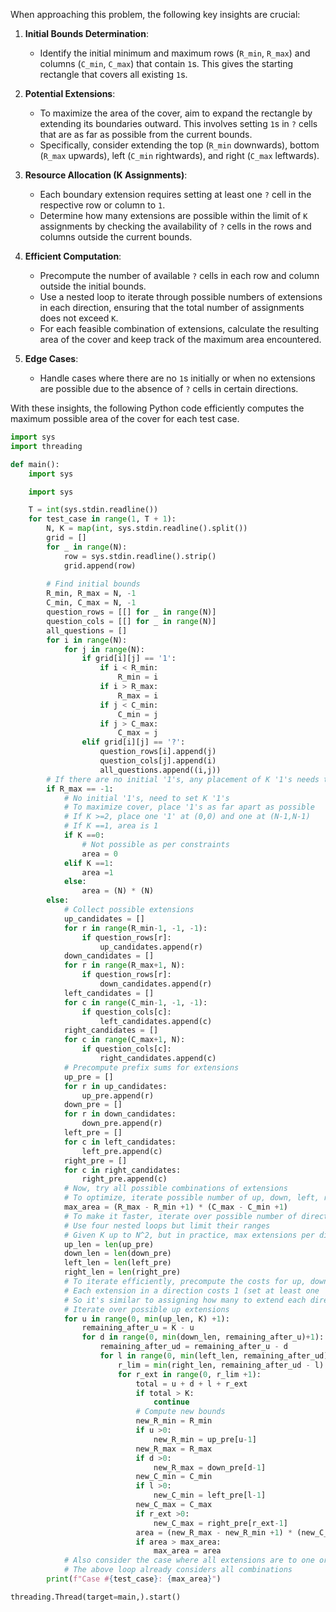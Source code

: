 When approaching this problem, the following key insights are crucial:

1. **Initial Bounds Determination**:
   - Identify the initial minimum and maximum rows (`R_min`, `R_max`) and columns (`C_min`, `C_max`) that contain `1`s. This gives the starting rectangle that covers all existing `1`s.

2. **Potential Extensions**:
   - To maximize the area of the cover, aim to expand the rectangle by extending its boundaries outward. This involves setting `1`s in `?` cells that are as far as possible from the current bounds.
   - Specifically, consider extending the top (`R_min` downwards), bottom (`R_max` upwards), left (`C_min` rightwards), and right (`C_max` leftwards).

3. **Resource Allocation (K Assignments)**:
   - Each boundary extension requires setting at least one `?` cell in the respective row or column to `1`.
   - Determine how many extensions are possible within the limit of `K` assignments by checking the availability of `?` cells in the rows and columns outside the current bounds.

4. **Efficient Computation**:
   - Precompute the number of available `?` cells in each row and column outside the initial bounds.
   - Use a nested loop to iterate through possible numbers of extensions in each direction, ensuring that the total number of assignments does not exceed `K`.
   - For each feasible combination of extensions, calculate the resulting area of the cover and keep track of the maximum area encountered.

5. **Edge Cases**:
   - Handle cases where there are no `1`s initially or when no extensions are possible due to the absence of `?` cells in certain directions.

With these insights, the following Python code efficiently computes the maximum possible area of the cover for each test case.

```python
import sys
import threading

def main():
    import sys

    import sys

    T = int(sys.stdin.readline())
    for test_case in range(1, T + 1):
        N, K = map(int, sys.stdin.readline().split())
        grid = []
        for _ in range(N):
            row = sys.stdin.readline().strip()
            grid.append(row)
        
        # Find initial bounds
        R_min, R_max = N, -1
        C_min, C_max = N, -1
        question_rows = [[] for _ in range(N)]
        question_cols = [[] for _ in range(N)]
        all_questions = []
        for i in range(N):
            for j in range(N):
                if grid[i][j] == '1':
                    if i < R_min:
                        R_min = i
                    if i > R_max:
                        R_max = i
                    if j < C_min:
                        C_min = j
                    if j > C_max:
                        C_max = j
                elif grid[i][j] == '?':
                    question_rows[i].append(j)
                    question_cols[j].append(i)
                    all_questions.append((i,j))
        # If there are no initial '1's, any placement of K '1's needs to have at least one '1'
        if R_max == -1:
            # No initial '1's, need to set K '1's
            # To maximize cover, place '1's as far apart as possible
            # If K >=2, place one '1' at (0,0) and one at (N-1,N-1)
            # If K ==1, area is 1
            if K ==0:
                # Not possible as per constraints
                area = 0
            elif K ==1:
                area =1
            else:
                area = (N) * (N)
        else:
            # Collect possible extensions
            up_candidates = []
            for r in range(R_min-1, -1, -1):
                if question_rows[r]:
                    up_candidates.append(r)
            down_candidates = []
            for r in range(R_max+1, N):
                if question_rows[r]:
                    down_candidates.append(r)
            left_candidates = []
            for c in range(C_min-1, -1, -1):
                if question_cols[c]:
                    left_candidates.append(c)
            right_candidates = []
            for c in range(C_max+1, N):
                if question_cols[c]:
                    right_candidates.append(c)
            # Precompute prefix sums for extensions
            up_pre = []
            for r in up_candidates:
                up_pre.append(r)
            down_pre = []
            for r in down_candidates:
                down_pre.append(r)
            left_pre = []
            for c in left_candidates:
                left_pre.append(c)
            right_pre = []
            for c in right_candidates:
                right_pre.append(c)
            # Now, try all possible combinations of extensions
            # To optimize, iterate possible number of up, down, left, right extensions
            max_area = (R_max - R_min +1) * (C_max - C_min +1)
            # To make it faster, iterate over possible number of directions
            # Use four nested loops but limit their ranges
            # Given K up to N^2, but in practice, max extensions per direction is len(up_candidates), etc.
            up_len = len(up_pre)
            down_len = len(down_pre)
            left_len = len(left_pre)
            right_len = len(right_pre)
            # To iterate efficiently, precompute the costs for up, down, left, right
            # Each extension in a direction costs 1 (set at least one '?')
            # So it's similar to assigning how many to extend each direction with total <= K
            # Iterate over possible up extensions
            for u in range(0, min(up_len, K) +1):
                remaining_after_u = K - u
                for d in range(0, min(down_len, remaining_after_u)+1):
                    remaining_after_ud = remaining_after_u - d
                    for l in range(0, min(left_len, remaining_after_ud)+1):
                        r_lim = min(right_len, remaining_after_ud - l)
                        for r_ext in range(0, r_lim +1):
                            total = u + d + l + r_ext
                            if total > K:
                                continue
                            # Compute new bounds
                            new_R_min = R_min
                            if u >0:
                                new_R_min = up_pre[u-1]
                            new_R_max = R_max
                            if d >0:
                                new_R_max = down_pre[d-1]
                            new_C_min = C_min
                            if l >0:
                                new_C_min = left_pre[l-1]
                            new_C_max = C_max
                            if r_ext >0:
                                new_C_max = right_pre[r_ext-1]
                            area = (new_R_max - new_R_min +1) * (new_C_max - new_C_min +1)
                            if area > max_area:
                                max_area = area
            # Also consider the case where all extensions are to one or two directions only
            # The above loop already considers all combinations
        print(f"Case #{test_case}: {max_area}")

threading.Thread(target=main,).start()
```